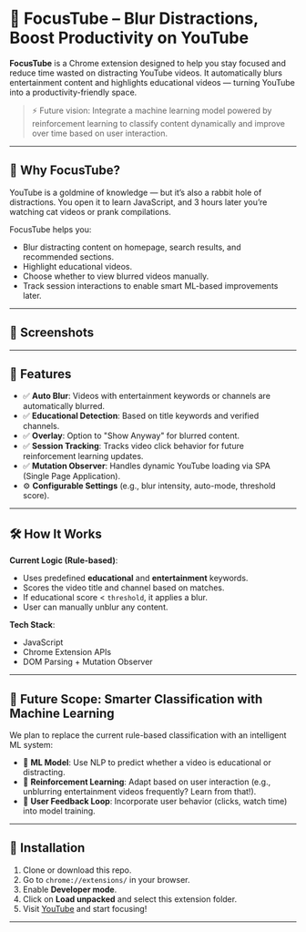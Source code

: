 # 🎯 FocusTube – Blur Distractions, Boost Productivity on YouTube

**FocusTube** is a Chrome extension designed to help you stay focused and reduce time wasted on distracting YouTube videos. It automatically blurs entertainment content and highlights educational videos — turning YouTube into a productivity-friendly space.

> ⚡ Future vision: Integrate a machine learning model powered by reinforcement learning to classify content dynamically and improve over time based on user interaction.

---

## 🧠 Why FocusTube?

YouTube is a goldmine of knowledge — but it’s also a rabbit hole of distractions. You open it to learn JavaScript, and 3 hours later you’re watching cat videos or prank compilations.

FocusTube helps you:
- Blur distracting content on homepage, search results, and recommended sections.
- Highlight educational videos.
- Choose whether to view blurred videos manually.
- Track session interactions to enable smart ML-based improvements later.

---


## 📸 Screenshots



---


## 🚀 Features

- ✅ **Auto Blur**: Videos with entertainment keywords or channels are automatically blurred.
- ✅ **Educational Detection**: Based on title keywords and verified channels.
- ✅ **Overlay**: Option to "Show Anyway" for blurred content.
- ✅ **Session Tracking**: Tracks video click behavior for future reinforcement learning updates.
- ✅ **Mutation Observer**: Handles dynamic YouTube loading via SPA (Single Page Application).
- ⚙️ **Configurable Settings** (e.g., blur intensity, auto-mode, threshold score).

---

## 🛠️ How It Works

**Current Logic (Rule-based)**:
- Uses predefined **educational** and **entertainment** keywords.
- Scores the video title and channel based on matches.
- If educational score < `threshold`, it applies a blur.
- User can manually unblur any content.

**Tech Stack**:
- JavaScript
- Chrome Extension APIs
- DOM Parsing + Mutation Observer

---

## 🧬 Future Scope: Smarter Classification with Machine Learning

We plan to replace the current rule-based classification with an intelligent ML system:

- 🤖 **ML Model**: Use NLP to predict whether a video is educational or distracting.
- 🔄 **Reinforcement Learning**: Adapt based on user interaction (e.g., unblurring entertainment videos frequently? Learn from that!).
- 💾 **User Feedback Loop**: Incorporate user behavior (clicks, watch time) into model training.

---

## 🔧 Installation

1. Clone or download this repo.
2. Go to `chrome://extensions/` in your browser.
3. Enable **Developer mode**.
4. Click on **Load unpacked** and select this extension folder.
5. Visit [YouTube](https://www.youtube.com) and start focusing!

---






